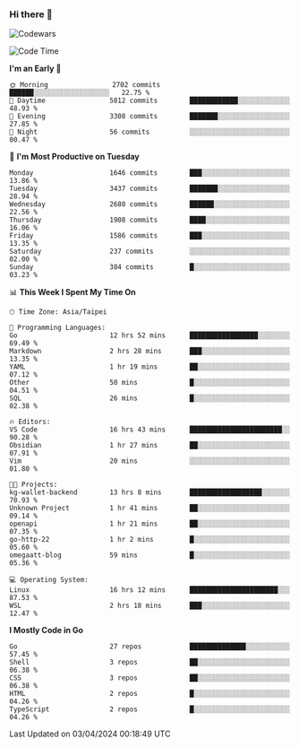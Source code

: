 ### Hi there 👋

![Codewars](https://www.codewars.com/users/omegaatt36/badges/small)

<!--START_SECTION:waka-->
![Code Time](http://img.shields.io/badge/Code%20Time-2%2C298%20hrs%205%20mins-blue)

**I'm an Early 🐤** 

```text
🌞 Morning                2702 commits        ██████░░░░░░░░░░░░░░░░░░░   22.75 % 
🌆 Daytime                5812 commits        ████████████░░░░░░░░░░░░░   48.93 % 
🌃 Evening                3308 commits        ███████░░░░░░░░░░░░░░░░░░   27.85 % 
🌙 Night                  56 commits          ░░░░░░░░░░░░░░░░░░░░░░░░░   00.47 % 
```
📅 **I'm Most Productive on Tuesday** 

```text
Monday                   1646 commits        ███░░░░░░░░░░░░░░░░░░░░░░   13.86 % 
Tuesday                  3437 commits        ███████░░░░░░░░░░░░░░░░░░   28.94 % 
Wednesday                2680 commits        ██████░░░░░░░░░░░░░░░░░░░   22.56 % 
Thursday                 1908 commits        ████░░░░░░░░░░░░░░░░░░░░░   16.06 % 
Friday                   1586 commits        ███░░░░░░░░░░░░░░░░░░░░░░   13.35 % 
Saturday                 237 commits         ░░░░░░░░░░░░░░░░░░░░░░░░░   02.00 % 
Sunday                   384 commits         █░░░░░░░░░░░░░░░░░░░░░░░░   03.23 % 
```


📊 **This Week I Spent My Time On** 

```text
🕑︎ Time Zone: Asia/Taipei

💬 Programming Languages: 
Go                       12 hrs 52 mins      █████████████████░░░░░░░░   69.49 % 
Markdown                 2 hrs 28 mins       ███░░░░░░░░░░░░░░░░░░░░░░   13.35 % 
YAML                     1 hr 19 mins        ██░░░░░░░░░░░░░░░░░░░░░░░   07.12 % 
Other                    50 mins             █░░░░░░░░░░░░░░░░░░░░░░░░   04.51 % 
SQL                      26 mins             █░░░░░░░░░░░░░░░░░░░░░░░░   02.38 % 

🔥 Editors: 
VS Code                  16 hrs 43 mins      ███████████████████████░░   90.28 % 
Obsidian                 1 hr 27 mins        ██░░░░░░░░░░░░░░░░░░░░░░░   07.91 % 
Vim                      20 mins             ░░░░░░░░░░░░░░░░░░░░░░░░░   01.80 % 

🐱‍💻 Projects: 
kg-wallet-backend        13 hrs 8 mins       ██████████████████░░░░░░░   70.93 % 
Unknown Project          1 hr 41 mins        ██░░░░░░░░░░░░░░░░░░░░░░░   09.14 % 
openapi                  1 hr 21 mins        ██░░░░░░░░░░░░░░░░░░░░░░░   07.35 % 
go-http-22               1 hr 2 mins         █░░░░░░░░░░░░░░░░░░░░░░░░   05.60 % 
omegaatt-blog            59 mins             █░░░░░░░░░░░░░░░░░░░░░░░░   05.36 % 

💻 Operating System: 
Linux                    16 hrs 12 mins      ██████████████████████░░░   87.53 % 
WSL                      2 hrs 18 mins       ███░░░░░░░░░░░░░░░░░░░░░░   12.47 % 
```

**I Mostly Code in Go** 

```text
Go                       27 repos            ██████████████░░░░░░░░░░░   57.45 % 
Shell                    3 repos             ██░░░░░░░░░░░░░░░░░░░░░░░   06.38 % 
CSS                      3 repos             ██░░░░░░░░░░░░░░░░░░░░░░░   06.38 % 
HTML                     2 repos             █░░░░░░░░░░░░░░░░░░░░░░░░   04.26 % 
TypeScript               2 repos             █░░░░░░░░░░░░░░░░░░░░░░░░   04.26 % 
```




 Last Updated on 03/04/2024 00:18:49 UTC
<!--END_SECTION:waka-->

<!--
**omegaatt36/omegaatt36** is a ✨ _special_ ✨ repository because its `README.md` (this file) appears on your GitHub profile.

Here are some ideas to get you started:

- 🔭 I’m currently working on ...
- 🌱 I’m currently learning ...
- 👯 I’m looking to collaborate on ...
- 🤔 I’m looking for help with ...
- 💬 Ask me about ...
- 📫 How to reach me: ...
- 😄 Pronouns: ...
- ⚡ Fun fact: ...
-->

